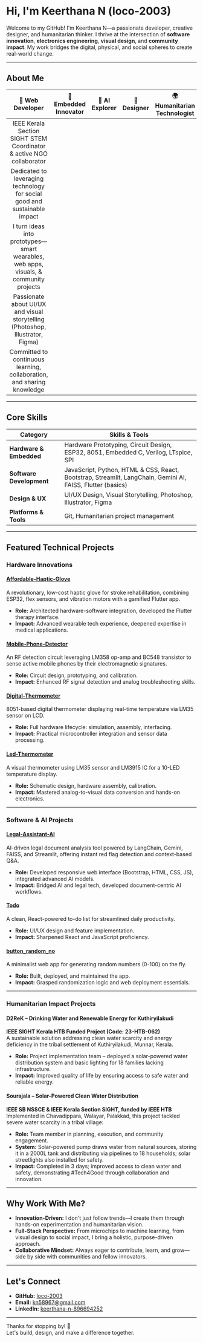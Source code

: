 #  Hi, I'm Keerthana N (loco-2003)

Welcome to my GitHub! I'm Keerthana N—a passionate developer, creative designer, and humanitarian thinker. I thrive at the intersection of **software innovation**, **electronics engineering**, **visual design**, and **community impact**. My work bridges the digital, physical, and social spheres to create real-world change.

---

## About Me

| 🚀 Web Developer | 🔌 Embedded Innovator | 🤖 AI Explorer | 🎨 Designer | 🌍 Humanitarian Technologist |
|:----------------:|:-------------------:|:--------------:|:-----------:|:---------------------------:|
| IEEE Kerala Section SIGHT STEM Coordinator & active NGO collaborator |
| Dedicated to leveraging technology for social good and sustainable impact |
| I turn ideas into prototypes—smart wearables, web apps, visuals, & community projects |
| Passionate about UI/UX and visual storytelling (Photoshop, Illustrator, Figma) |
| Committed to continuous learning, collaboration, and sharing knowledge |


---

## Core Skills

| **Category**                | **Skills & Tools**                                                                                 |
|-----------------------------|----------------------------------------------------------------------------------------------------|
| **Hardware & Embedded**     | Hardware Prototyping, Circuit Design, ESP32, 8051, Embedded C, Verilog, LTspice, SPI              |
| **Software Development**    | JavaScript, Python, HTML & CSS, React, Bootstrap, Streamlit, LangChain, Gemini AI, FAISS, Flutter (basics) |
| **Design & UX**             | UI/UX Design, Visual Storytelling, Photoshop, Illustrator, Figma                                   |
| **Platforms & Tools**       | Git, Humanitarian project management                                                               |


---

## Featured Technical Projects

### Hardware Innovations

#### [Affordable-Haptic-Glove](https://github.com/loco-2003/Affordable-Haptic-Glove)
A revolutionary, low-cost haptic glove for stroke rehabilitation, combining ESP32, flex sensors, and vibration motors with a gamified Flutter app.
- **Role:** Architected hardware-software integration, developed the Flutter therapy interface.
- **Impact:** Advanced wearable tech experience, deepened expertise in medical applications.

#### [Mobile-Phone-Detector](https://github.com/loco-2003/Mobile-Phone-Detector)
An RF detection circuit leveraging LM358 op-amp and BC548 transistor to sense active mobile phones by their electromagnetic signatures.
- **Role:** Circuit design, prototyping, and calibration.
- **Impact:** Enhanced RF signal detection and analog troubleshooting skills.

#### [Digital-Thermometer](https://github.com/loco-2003/Digital-Thermometer)
8051-based digital thermometer displaying real-time temperature via LM35 sensor on LCD.
- **Role:** Full hardware lifecycle: simulation, assembly, interfacing.
- **Impact:** Practical microcontroller integration and sensor data processing.

#### [Led-Thermometer](https://github.com/loco-2003/Led-Thermometer)
A visual thermometer using LM35 sensor and LM3915 IC for a 10-LED temperature display.
- **Role:** Schematic design, hardware assembly, calibration.
- **Impact:** Mastered analog-to-visual data conversion and hands-on electronics.

---

### Software & AI Projects

#### [Legal-Assistant-AI](https://github.com/loco-2003/Legal-Assistant-AI)
AI-driven legal document analysis tool powered by LangChain, Gemini, FAISS, and Streamlit, offering instant red flag detection and context-based Q&A.
- **Role:** Developed responsive web interface (Bootstrap, HTML, CSS, JS), integrated advanced AI models.
- **Impact:** Bridged AI and legal tech, developed document-centric AI workflows.

#### [Todo](https://github.com/loco-2003/Todo)
A clean, React-powered to-do list for streamlined daily productivity.
- **Role:** UI/UX design and feature implementation.
- **Impact:** Sharpened React and JavaScript proficiency.

#### [button_random_no](https://github.com/loco-2003/button_random_no)
A minimalist web app for generating random numbers (0-100) on the fly.
- **Role:** Built, deployed, and maintained the app.
- **Impact:** Grasped randomization logic and web deployment essentials.

---

###  Humanitarian Impact Projects

####  D2ReK – Drinking Water and Renewable Energy for Kuthiryilakudi
**IEEE SIGHT Kerala HTB Funded Project (Code: 23-HTB-062)**  
A sustainable solution addressing clean water scarcity and energy deficiency in the tribal settlement of Kuthiryilakudi, Munnar, Kerala.
- **Role:** Project implementation team – deployed a solar-powered water distribution system and basic lighting for 18 families lacking infrastructure.
- **Impact:** Improved quality of life by ensuring access to safe water and reliable energy.

####  Sourajala – Solar-Powered Clean Water Distribution
**IEEE SB NSSCE & IEEE Kerala Section SIGHT, funded by IEEE HTB**  
Implemented in Chavadippara, Walayar, Palakkad, this project tackled severe water scarcity in a tribal village:
- **Role:** Team member in planning, execution, and community engagement.
- **System:** Solar-powered pump draws water from natural sources, storing it in a 2000L tank and distributing via pipelines to 18 households; solar streetlights also installed for safety.
- **Impact:** Completed in 3 days; improved access to clean water and safety, demonstrating #Tech4Good through collaboration and innovation.

---

##  Why Work With Me?

- **Innovation-Driven:** I don't just follow trends—I create them through hands-on experimentation and humanitarian vision.
- **Full-Stack Perspective:** From microchips to machine learning, from visual design to social impact, I bring a holistic, purpose-driven approach.
- **Collaborative Mindset:** Always eager to contribute, learn, and grow—side by side with communities and fellow innovators.

---

##  Let's Connect

- **GitHub:** [loco-2003](https://github.com/loco-2003)
- **Email:** kn58967@gmail.com
- **LinkedIn:** [keerthana-n-896694252](https://www.linkedin.com/in/keerthana-n-896694252/)

---

Thanks for stopping by! 🚀  
Let's build, design, and make a difference together.

